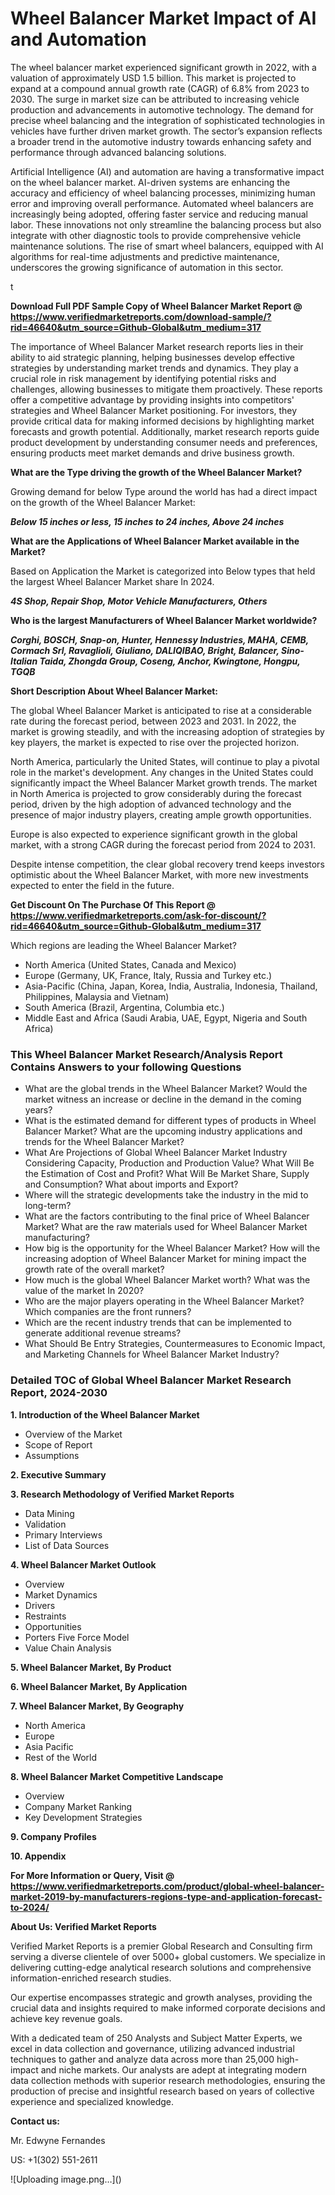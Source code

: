 <h1>Wheel Balancer Market Impact of AI and Automation</h1><p>The wheel balancer market experienced significant growth in 2022, with a valuation of approximately USD 1.5 billion. This market is projected to expand at a compound annual growth rate (CAGR) of 6.8% from 2023 to 2030. The surge in market size can be attributed to increasing vehicle production and advancements in automotive technology. The demand for precise wheel balancing and the integration of sophisticated technologies in vehicles have further driven market growth. The sector’s expansion reflects a broader trend in the automotive industry towards enhancing safety and performance through advanced balancing solutions.</p><p>Artificial Intelligence (AI) and automation are having a transformative impact on the wheel balancer market. AI-driven systems are enhancing the accuracy and efficiency of wheel balancing processes, minimizing human error and improving overall performance. Automated wheel balancers are increasingly being adopted, offering faster service and reducing manual labor. These innovations not only streamline the balancing process but also integrate with other diagnostic tools to provide comprehensive vehicle maintenance solutions. The rise of smart wheel balancers, equipped with AI algorithms for real-time adjustments and predictive maintenance, underscores the growing significance of automation in this sector.</p>t</p><p id="" class=""><strong>Download Full PDF Sample Copy of Wheel Balancer Market Report @ <a href="https://www.verifiedmarketreports.com/download-sample/?rid=46640&utm_source=Github-Global&utm_medium=317" target="_blank">https://www.verifiedmarketreports.com/download-sample/?rid=46640&utm_source=Github-Global&utm_medium=317</a></strong></p><p>The importance of&nbsp;Wheel Balancer Market research reports lies in their ability to aid strategic planning, helping businesses develop effective strategies by understanding market trends and dynamics. They play a crucial role in risk management by identifying potential risks and challenges, allowing businesses to mitigate them proactively. These reports offer a competitive advantage by providing insights into competitors' strategies and Wheel Balancer Market positioning. For investors, they provide critical data for making informed decisions by highlighting market forecasts and growth potential. Additionally, market research reports guide product development by understanding consumer needs and preferences, ensuring products meet market demands and drive business growth.</p><p><strong>What are the&nbsp;Type driving the growth of the Wheel Balancer Market?</strong></p><p id="" class="">Growing demand for below Type around the world has had a direct impact on the growth of the Wheel Balancer Market:</p><em><strong>Below 15 inches or less, 15 inches to 24 inches, Above 24 inches</strong></em></p><strong>What are the&nbsp;Applications&nbsp;of Wheel Balancer Market available in the Market?</strong></p><p id="" class="">Based on Application the Market is categorized into Below types that held the largest Wheel Balancer Market share In 2024.</p><em><strong>4S Shop, Repair Shop, Motor Vehicle Manufacturers, Others</strong></em></p><strong>Who is the largest Manufacturers of Wheel Balancer Market worldwide?</strong></p><p><em><strong>Corghi, BOSCH, Snap-on, Hunter, Hennessy Industries, MAHA, CEMB, Cormach Srl, Ravaglioli, Giuliano, DALIQIBAO, Bright, Balancer, Sino-Italian Taida, Zhongda Group, Coseng, Anchor, Kwingtone, Hongpu, TGQB</strong></em></p><p id="" class=""><strong>Short Description About Wheel Balancer Market:</strong></p><p>The global Wheel Balancer Market is anticipated to rise at a considerable rate during the forecast period, between 2023 and 2031. In 2022, the market is growing steadily, and with the increasing adoption of strategies by key players, the market is expected to rise over the projected horizon.</p><p>North America, particularly the United States, will continue to play a pivotal role in the market's development. Any changes in the United States could significantly impact the Wheel Balancer Market growth trends. The market in North America is projected to grow considerably during the forecast period, driven by the high adoption of advanced technology and the presence of major industry players, creating ample growth opportunities.</p><p>Europe is also expected to experience significant growth in the global market, with a strong CAGR during the forecast period from 2024 to 2031.</p><p>Despite intense competition, the clear global recovery trend keeps investors optimistic about the Wheel Balancer Market, with more new investments expected to enter the field in the future.</p><p id="" class=""><strong>Get Discount On The Purchase Of This Report @ <a href="https://www.verifiedmarketreports.com/ask-for-discount/?rid=46640&utm_source=Github-Global&utm_medium=317" target="_blank">https://www.verifiedmarketreports.com/ask-for-discount/?rid=46640&utm_source=Github-Global&utm_medium=317</a></strong></p>Which regions are leading the Wheel Balancer Market?</p><ul><li>North America (United States, Canada and Mexico)</li><li>Europe (Germany, UK, France, Italy, Russia and Turkey etc.)</li><li>Asia-Pacific (China, Japan, Korea, India, Australia, Indonesia, Thailand, Philippines, Malaysia and Vietnam)</li><li>South America (Brazil, Argentina, Columbia etc.)</li><li>Middle East and Africa (Saudi Arabia, UAE, Egypt, Nigeria and South Africa)</li></ul><h3 id="" class="">This Wheel Balancer Market Research/Analysis Report Contains Answers to your following Questions</h3><ul><li>What are the global trends in the Wheel Balancer Market? Would the market witness an increase or decline in the demand in the coming years?</li><li>What is the estimated demand for different types of products in Wheel Balancer Market? What are the upcoming industry applications and trends for the Wheel Balancer Market?</li><li>What Are Projections of Global Wheel Balancer Market Industry Considering Capacity, Production and Production Value? What Will Be the Estimation of Cost and Profit? What Will Be Market Share, Supply and Consumption? What about imports and Export?</li><li>Where will the strategic developments take the industry in the mid to long-term?</li><li>What are the factors contributing to the final price of Wheel Balancer Market? What are the raw materials used for Wheel Balancer Market manufacturing?</li><li>How big is the opportunity for the Wheel Balancer Market? How will the increasing adoption of Wheel Balancer Market for mining impact the growth rate of the overall market?</li><li>How much is the global Wheel Balancer Market worth? What was the value of the market In 2020?</li><li>Who are the major players operating in the Wheel Balancer Market? Which companies are the front runners?</li><li>Which are the recent industry trends that can be implemented to generate additional revenue streams?</li><li>What Should Be Entry Strategies, Countermeasures to Economic Impact, and Marketing Channels for Wheel Balancer Market Industry?</li></ul><h3 id="" class="">Detailed TOC of Global Wheel Balancer Market Research Report, 2024-2030</h3><p id="" class=""><strong>1. Introduction of the Wheel Balancer Market</strong></p><ul><li>Overview of the Market</li><li>Scope of Report</li><li>Assumptions</li></ul><p id="" class=""><strong>2. Executive Summary</strong></p><p id="" class=""><strong>3. Research Methodology of Verified Market Reports</strong></p><ul><li>Data Mining</li><li>Validation</li><li>Primary Interviews</li><li>List of Data Sources</li></ul><p id="" class=""><strong>4. Wheel Balancer Market Outlook</strong></p><ul><li>Overview</li><li>Market Dynamics</li><li>Drivers</li><li>Restraints</li><li>Opportunities</li><li>Porters Five Force Model</li><li>Value Chain Analysis</li></ul><p id="" class=""><strong>5. Wheel Balancer Market, By Product</strong></p><p id="" class=""><strong>6. Wheel Balancer Market, By Application</strong></p><p id="" class=""><strong>7. Wheel Balancer Market, By Geography</strong></p><ul><li>North America</li><li>Europe</li><li>Asia Pacific</li><li>Rest of the World</li></ul><p id="" class=""><strong>8. Wheel Balancer Market Competitive Landscape</strong></p><ul><li>Overview</li><li>Company Market Ranking</li><li>Key Development Strategies</li></ul><p id="" class=""><strong>9. Company Profiles</strong></p><p id="" class=""><strong>10. Appendix</strong></p><p id="" class=""><strong>For More Information or Query, Visit @ <a href="https://www.verifiedmarketreports.com/product/global-wheel-balancer-market-2019-by-manufacturers-regions-type-and-application-forecast-to-2024/" target="_blank">https://www.verifiedmarketreports.com/product/global-wheel-balancer-market-2019-by-manufacturers-regions-type-and-application-forecast-to-2024/</a></strong></p><p id="" class=""><strong>About Us: Verified Market Reports</strong></p><p id="" class="">Verified Market Reports is a premier Global Research and Consulting firm serving a diverse clientele of over 5000+ global customers. We specialize in delivering cutting-edge analytical research solutions and comprehensive information-enriched research studies.</p><p id="" class="">Our expertise encompasses strategic and growth analyses, providing the crucial data and insights required to make informed corporate decisions and achieve key revenue goals.</p><p id="" class="">With a dedicated team of 250 Analysts and Subject Matter Experts, we excel in data collection and governance, utilizing advanced industrial techniques to gather and analyze data across more than 25,000 high-impact and niche markets. Our analysts are adept at integrating modern data collection methods with superior research methodologies, ensuring the production of precise and insightful research based on years of collective experience and specialized knowledge.</p><p id="" class=""><strong>Contact us:</strong></p><p id="" class="">Mr. Edwyne Fernandes</p><p id="" class="">US: +1(302) 551-2611</p>
![Uploading image.png…]()
